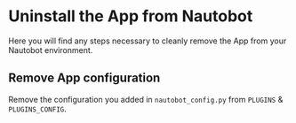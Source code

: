 # Uninstall the App from Nautobot

Here you will find any steps necessary to cleanly remove the App from your Nautobot environment.

## Remove App configuration

Remove the configuration you added in `nautobot_config.py` from `PLUGINS` & `PLUGINS_CONFIG`.
